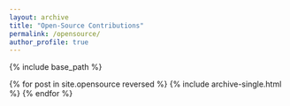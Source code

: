```yaml
---
layout: archive
title: "Open-Source Contributions"
permalink: /opensource/
author_profile: true
---
```


{% include base_path %}

{% for post in site.opensource reversed %}
  {% include archive-single.html %}
{% endfor %}
